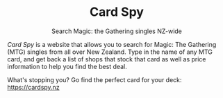 <p align="center">
  <h1 align="center">Card Spy</h1>
  <p align="center">Search Magic: the Gathering singles NZ-wide</p>
</p>

_Card Spy_ is a website that allows you to search for Magic: The Gathering (MTG) singles from all over New Zealand. Type in the name of any MTG card, and get back a list of shops
that stock that card as well as price information to help you find the best deal.

What's stopping you? Go find the perfect card for your deck: https://cardspy.nz
